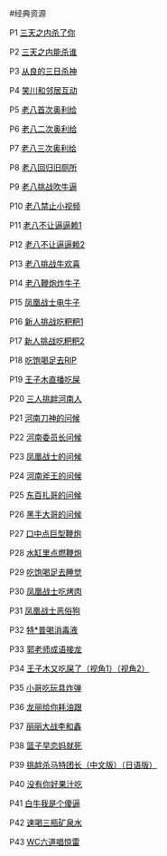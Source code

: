 #经典资源
		<p style="text-align: left">
		P1
		<a style="color:black" href="./threeday.mp4">三天之内杀了你</a> 
	</p>
		<p style="text-align: left">
		P2
		<a style="color:black" href="./threedaykill.mp4">三天之内能杀谁</a> 	
	</p>
		<p style="text-align: left">
		P3
		<a style="color:black" href="./goodthreeday.mp4">从良的三日杀神</a> 
	</p>
		<p style="text-align: left">
		P4
		<a style="color:black" href="./sxchudong.mp4">笑川和邻居互动</a> 
	</p>
		<p style="text-align: left">
		P5
		<a style="color:black" href="./1old8.mp4">老八首次奥利给</a> 
	</p>
		<p style="text-align: left">
		P6
		<a style="color:black" href="./2old8.mp4">老八二次奥利给</a> 
	</p>
		<p style="text-align: left">
		P7
		<a style="color:black" href="./3old8.mp4">老八三次奥利给</a> 
	</p>
		<p style="text-align: left">
		P8
		<a style="color:black" href="./11old8.mp4">老八回归旧厕所</a>
	</p>
		<p style="text-align: left">
		P9
		<a style="color:black" href="./4old8.mp4">老八挑战吹牛逼</a> 
	</p>
		<p style="text-align: left">
		P10
		<a style="color:black" href="./10old8.mp4">老八禁止小视频</a>
	</p>
		<p style="text-align: left">
		P11
		<a style="color:black" href="./9old8.mp4">老八不让逼逼赖1</a>
	</p>
		<p style="text-align: left">
		P12
		<a style="color:black" href="./12old8.mp4">老八不让逼逼赖2</a>
	</p>
		<p style="text-align: left">
		P13
		<a style="color:black" href="./5old8.mp4">老八挑战牛欢喜</a> 
	</p>
		<p style="text-align: left">
		P14
		<a style="color:black" href="./6old8.mp4">老八鞭炮炸牛子</a> 
	</p>
		<p style="text-align: left">
		P15
		<a style="color:black" href="./niuzi.mp4">凤凰战士电牛子</a> 
	</p>
		<p style="text-align: left">
		P16
		<a style="color:black" href="./xinren.mp4">新人挑战吃粑粑1</a> 
	</p>
		<p style="text-align: left">
		P17
		<a style="color:black" href="./baba.mp4">新人挑战吃粑粑2</a>
	</p>
		<p style="text-align: left">
		P18
		<a style="color:black" href="./rip.mp4">吃饱喝足去RIP</a>
	</p>
		<p style="text-align: left">
		P19
		<a style="color:black" href="./zimu.mp4">王子木直播吃屎</a>
	</p>
		<p style="text-align: left">
		P20
		<a style="color:black" href="./henan2.mp4">三人挑衅河南人</a> 
	</p>
		<p style="text-align: left">
		P21
		<a style="color:black" href="./henan.mp4">河南刀神的问候</a> 
	</p>
		<p style="text-align: left">
		P22
		<a style="color:black" href="./henan3.mp4">河南委员长问候</a> 
	</p>
		<p style="text-align: left">
		P23
		<a style="color:black" href="./fenghuang.mp4">凤凰战士的问候</a> 	
	</p>
		<p style="text-align: left">
		P24
		<a style="color:black" href="./fuwang.mp4">河南斧王的问候</a> 
	</p>
		<p style="text-align: left">
		P25
		<a style="color:black" href="./zhage.mp4">东百扎哥的问候</a> 
	</p>
		<p style="text-align: left">
		P26
		<a style="color:black" href="./heishou.mp4">黑手大哥的问候</a>
	</p>
		<p style="text-align: left">
		P27
		<a style="color:black" href="./bigfirecracker.mp4">口中点巨型鞭炮</a>
	</p>
		<p style="text-align: left">
		P28
		<a style="color:black" href="./firecracker.mp4">水缸里点燃鞭炮</a>
	</p>
		<p style="text-align: left">
		P29
		<a style="color:black" href="./chibao.mp4">吃饱喝足去睡觉</a>
	</p>
		<p style="text-align: left">
		P30
		<a style="color:black" href="./haochi.mp4">凤凰战士吃烤肉</a>
	</p>
		<p style="text-align: left">
		P31
		<a style="color:black" href="./esu.mp4">凤凰战士恶俗狗</a>
	</p>
		<p style="text-align: left">
		P32
		<a style="color:black" href="./disinfectant.mp4">特*普喝消毒液</a>
	</p>
		<p style="text-align: left">
		P33
		<a style="color:black" href="./cyjl.mp4">郭老师成语接龙</a>
	</p>
		<p style="text-align: left">
		P34
		<a style="color:black" href="./wzmcs.mp4">王子木又吃屎了（视角1）</a><a style="color:black" href="./wzmzbcs.mp4">（视角2）</a>
	</p>
		<p style="text-align: left">
		P35
		<a style="color:black" href="./bomb.mp4">小哥吃玩具炸弹</a>
	</p>
		<p style="text-align: left">
		P36
		<a style="color:black" href="./guake.mp4">龙丽给你耗油跟</a>
	</p>
		<p style="text-align: left">
		P37
		<a style="color:black" href="./quickly.mp4">丽丽大战李和鑫</a>
	</p>
		<p style="text-align: left">
		P38
		<a style="color:black" href="./xswl.mp4">篮子早恋妈就死</a>
	</p>
		<p style="text-align: left">
		P39
		<a style="color:black" href="./tuanzhang.mp4">挑衅杀马特团长（中文版）</a><a style="color:black" href="./riyu.mp4">（日语版）</a>
	</p>
		<p style="text-align: left">
		P40
		<a style="color:black" href="./goodjuice.mp4">没有你好果汁吃</a>
	</p>
		<p style="text-align: left">
		P41
		<a style="color:black" href="./imsb.mp4">白牛我是个傻逼</a>
	</p>
		<p style="text-align: left">
		P42
		<a style="color:black" href="./quickly.mp4">速喝三瓶矿泉水</a>
	</p>
		<p style="text-align: left">
		P43
		<a style="color:black" href="./jinglei.mp4">WC六道唱惊雷</a>
	</p>
	
